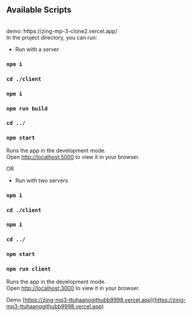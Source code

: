 ## Available Scripts
<br>
demo: https://zing-mp-3-clone2.vercel.app/
<br>
In the project directory, you can run:

- Run with a server

### `npm i`

### `cd ./client`

### `npm i`

### `npm run build`

### `cd ../`

### `npm start`

Runs the app in the development mode.\
Open [http://localhost:5000](http://localhost:5000) to view it in your browser.

OR

- Run with two servers

### `npm i`

### `cd ./client`

### `npm i`

### `cd ../`

### `npm start`

### `npm run client`

Runs the app in the development mode.\
Open [http://localhost:3000](http://localhost:3000) to view it in your browser.

Demo [https://zing-mp3-ttuhaanogithubb9998.vercel.app](https://zing-mp3-ttuhaanogithubb9998.vercel.app)
